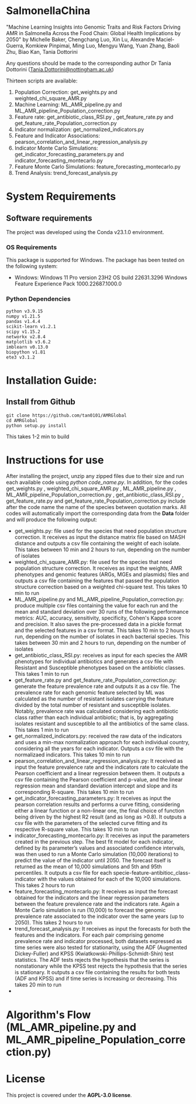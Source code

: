 # SalmonellaChina

"Machine Learning Insights into Genomic Traits and Risk Factors Driving AMR in Salmonella Across the Food Chain: Global Health Implications by 2050" by Michelle Baker, Chengchang Luo, Xin Lu, Alexandre Maciel-Guerra, Komkiew Pinpimai, Ming Luo, Mengyu Wang, Yuan Zhang, Baoli Zhu, Biao Kan, Tania Dottorini
 
Any questions should be made to the corresponding author Dr Tania Dottorini (Tania.Dottorini@nottingham.ac.uk)

Thirteen scripts are available:

1. Population Correction: get_weights.py and weighted_chi_square_AMR.py
2. Machine Learning: ML_AMR_pipeline.py and ML_AMR_pipeline_Population_correction.py
3. Feature rate: get_antibiotic_class_RSI.py , get_feature_rate.py and get_feature_rate_Population_correction.py
4. Indicator normalization: get_normalized_indicators.py
5. Feature and Indicator Associations: pearson_correlation_and_linear_regression_analysis.py
6. Indicator Monte Carlo Simulations: get_indicator_forecasting_parameters.py and indicator_forecasting_montecarlo.py
7. Feature Monte Carlo Simulations: feature_forecasting_montecarlo.py
8. Trend Analysis: trend_forecast_analysis.py

# System Requirements

## Software requirements

The project was developed using the Conda v23.1.0 environment.

### OS Requirements

This package is supported for Windows. The package has been tested on the following system: 

* Windows: Windows 11 Pro version 23H2 OS build 22631.3296 Windows Feature Experience Pack 1000.22687.1000.0 


### Python Dependencies

```
python v3.9.15
numpy v1.21.5
pandas v1.4.4
scikit-learn v1.2.1
scipy v1.15.2
networkx v2.8.4
matplotlib v3.6.2
imblearn v0.13.0
biopython v1.81
ete3 v3.1.2
```

# Installation Guide:

## Install from Github
```
git clone https://github.com/tan0101/AMRGlobal
cd AMRGlobal
python setup.py install
```

This takes 1-2 min to build

# Instructions for use

After installing the project, unzip any zipped files due to their size and run each available code using _python code_name.py_. In addition, for the codes get_weights.py , weighted_chi_square_AMR.py , ML_AMR_pipeline.py , ML_AMR_pipeline_Population_correction.py , get_antibiotic_class_RSI.py , get_feature_rate.py and get_feature_rate_Population_correction.py include after the code name the name of the species between quotation marks. All codes will automatically import the corresponding data from the **Data** folder and will produce the following output:

* get_weights.py: file used for the species that need population structure correction. It receives as input the distance matrix file based on MASH distance and outputs a csv file containing the weight of each isolate. This takes between 10 min and 2 hours to run, depending on the number of isolates
* weighted_chi_square_AMR.py: file used for the species that need population structure correction. It receives as input the weights, AMR phenotypes and genomic features (ARGs, MGEs and plasmids) files and outputs a csv file containing the features that passed the population structure correction based on a weighted chi-square test. This takes 10 min to run
* ML_AMR_pipeline.py and ML_AMR_pipeline_Population_correction.py:  produce multiple csv files containing the value for each run and the mean and standard deviation over 30 runs of the following performance metrics: AUC, accuracy, sensitivity, specificity, Cohen's Kappa score and precision. It also saves the pre-processed data in a pickle format and the selected features in a csv format. This takes 10 min to 2 hours to run, depending on the number of isolates in each bacterial species. This takes between 30 min and 2 hours to run, depending on the number of isolates
* get_antibiotic_class_RSI.py: receives as input for each species the AMR phenotypes for individual antibiotics and generates a csv file with Resistant and Susceptible phenotypes based on the antibiotic classes. This takes 1 min to run
* get_feature_rate.py and get_feature_rate_Population_correction.py: generate the feature prevalence rate and outputs it as a csv file. The prevalence rate for each genomic feature selected by ML was calculated as the number of resistant isolates carrying the feature divided by the total number of resistant and susceptible isolates. Notably, prevalence rate was calculated considering each antibiotic class rather than each individual antibiotic; that is, by aggregating isolates resistant and susceptible to all the antibiotics of the same class. This takes 1 min to run
* get_normalized_indicators.py: received the raw data of the indicators and uses a min-max normalization approach for each individual country, considering all the years for each indicator. Outputs a csv file with the normalizaed indicators. This takes 10 min to run
* pearson_correlation_and_linear_regression_analysis.py: It received as input the feature prevalence rate and the indicators rate to calculate the Pearson coefficient and a linear regression between them. It outputs a csv file containing the Pearson coefficient and p-value, and the linear regression mean and standard deviation intercept and slope and its corresponding R-square. This takes 10 min to run
* get_indicator_forecasting_parameters.py: It receives as input the pearson correlation results and performs a curve fitting, considering either a linear function or a non-linear one, the final choice of function being driven by the highest R2 result (and as long as >0.8). It outputs a csv file with the parameters of the selected curve fitting and its respective R-square value. This takes 10 min to run
* indicator_forecasting_montecarlo.py: It receives as input the parameters created in the previous step. The best fit model for each indicator, defined by its parameter’s values and associated confidence intervals, was then used to run a Monte Carlo simulation (10,000 iterations) to predict the value of the indicator until 2050. The forecast itself is returned as the mean of 10,000 simulations and 5th and 95th percentiles. It outputs a csv file for each specie-feature-antibitioc_class-indicator with the values obtained for each of the 10,000 simulations. This takes 2 hours to run
* feature_forecasting_montecarlo.py: It receives as input the forecast obtained for the indicators and the linear regression parameters between the feature prevalence rate and the indicators rate. Again a Monte Carlo simulation is run (10,000) to forecast the genomic prevalence rate associated to the indicator over the same years (up to 2050). This takes 2 hours to run
* trend_forecast_analysis.py: It receives as input the forecasts for both the features and the indicators. For each pair comprising genome prevalence rate and indicator processed, both datasets expressed as time series were also tested for stationarity, using the ADF (Augmented Dickey-Fuller) and KPSS (Kwiatkowski-Phillips-Schmidt-Shin) test statistics. The ADF tests rejects the hypothesis that the series is nonstationary while the KPSS test rejects the hypothesis that the series is stationary. It outputs a csv file containing the results for both tests (ADF and KPSS) and if time series is increasing or decreasing. This takes 20 min to run
*   

# Algorithm's Flow (ML_AMR_pipeline.py and ML_AMR_pipeline_Population_correction.py)

# License

This project is covered under the **AGPL-3.0 license**.
